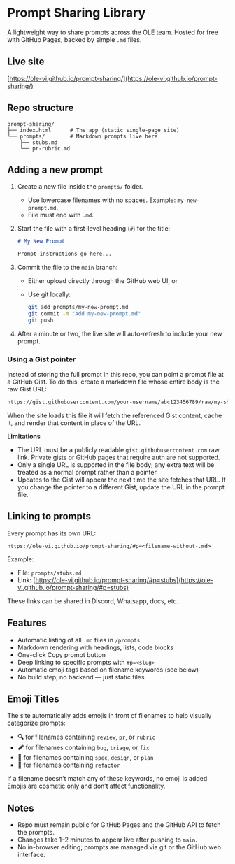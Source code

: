 # Prompt Sharing Library

A lightweight way to share prompts across the OLE team.
Hosted for free with GitHub Pages, backed by simple `.md` files.

## Live site

[https://ole-vi.github.io/prompt-sharing/](https://ole-vi.github.io/prompt-sharing/)

## Repo structure

```
prompt-sharing/
├── index.html      # The app (static single-page site)
└── prompts/        # Markdown prompts live here
    ├── stubs.md
    └── pr-rubric.md
```

## Adding a new prompt

1. Create a new file inside the `prompts/` folder.

   * Use lowercase filenames with no spaces. Example: `my-new-prompt.md`.
   * File must end with `.md`.

2. Start the file with a first-level heading (`#`) for the title:

   ```markdown
   # My New Prompt

   Prompt instructions go here...
   ```

3. Commit the file to the `main` branch:

   * Either upload directly through the GitHub web UI, or
   * Use git locally:

     ```bash
     git add prompts/my-new-prompt.md
     git commit -m "Add my-new-prompt.md"
     git push
     ```

4. After a minute or two, the live site will auto-refresh to include your new prompt.

### Using a Gist pointer

Instead of storing the full prompt in this repo, you can point a prompt file at a GitHub Gist. To do this, create a markdown file whose entire body is the raw Gist URL:

```markdown
https://gist.githubusercontent.com/your-username/abc123456789/raw/my-shared-prompt.md
```

When the site loads this file it will fetch the referenced Gist content, cache it, and render that content in place of the URL.

**Limitations**

* The URL must be a publicly readable `gist.githubusercontent.com` raw link. Private gists or GitHub pages that require auth are not supported.
* Only a single URL is supported in the file body; any extra text will be treated as a normal prompt rather than a pointer.
* Updates to the Gist will appear the next time the site fetches that URL. If you change the pointer to a different Gist, update the URL in the prompt file.

## Linking to prompts

Every prompt has its own URL:

```
https://ole-vi.github.io/prompt-sharing/#p=<filename-without-.md>
```

Example:

* File: `prompts/stubs.md`
* Link: [https://ole-vi.github.io/prompt-sharing/#p=stubs](https://ole-vi.github.io/prompt-sharing/#p=stubs)

These links can be shared in Discord, Whatsapp, docs, etc.

## Features

* Automatic listing of all `.md` files in `/prompts`
* Markdown rendering with headings, lists, code blocks
* One-click Copy prompt button
* Deep linking to specific prompts with `#p=<slug>`
* Automatic emoji tags based on filename keywords (see below)
* No build step, no backend — just static files

## Emoji Titles

The site automatically adds emojis in front of filenames to help visually categorize prompts:

* **🔍** for filenames containing `review`, `pr`, or `rubric`
* **🩹** for filenames containing `bug`, `triage`, or `fix`
* **🧭** for filenames containing `spec`, `design`, or `plan`
* **🧹** for filenames containing `refactor`

If a filename doesn’t match any of these keywords, no emoji is added. Emojis are cosmetic only and don’t affect functionality.

## Notes

* Repo must remain public for GitHub Pages and the GitHub API to fetch the prompts.
* Changes take 1–2 minutes to appear live after pushing to `main`.
* No in-browser editing; prompts are managed via git or the GitHub web interface.

